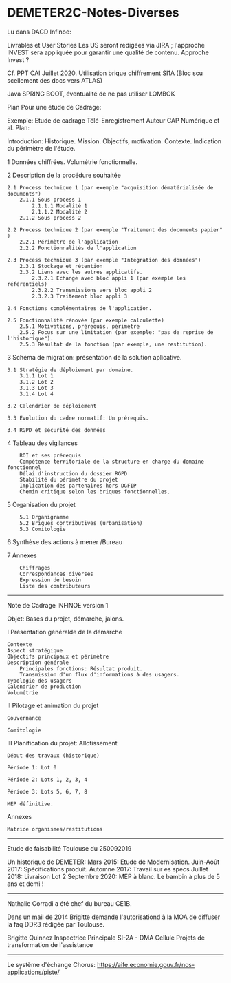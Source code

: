 # DEMETER2C-Notes-Diverses
 
Lu dans DAGD Infinoe:

Livrables et User Stories
Les US seront rédigées via JIRA ; l'approche INVEST sera appliquée pour garantir une qualité de contenu.
Approche Invest ?

Cf. PPT CAI Juillet 2020.
Utilisation brique chiffrement SI1A (Bloc scu scellement des docs vers ATLAS)

Java SPRING BOOT, éventualité de ne pas utiliser LOMBOK


Plan Pour une étude de Cadrage:

Exemple: Etude de cadrage Télé-Enregistrement
Auteur CAP Numérique et al.
Plan:

Introduction:
    Historique.
    Mission.
    Objectifs, motivation.
    Contexte.
    Indication du périmètre de l'étude.

1 Données chiffrées. Volumétrie fonctionnelle.

2 Description de la procédure souhaitée

    2.1 Process technique 1 (par exemple "acquisition dématérialisée de documents")
        2.1.1 Sous process 1
            2.1.1.1 Modalité 1
            2.1.1.2 Modalité 2
        2.1.2 Sous process 2

    2.2 Process technique 2 (par exemple "Traitement des documents papier" )
        2.2.1 Périmètre de l'application
        2.2.2 Fonctionnalités de l'application

    2.3 Process technique 3 (par exemple "Intégration des données")
        2.3.1 Stockage et rétention
        2.3.2 Liens avec les autres applicatifs.
            2.3.2.1 Echange avec bloc appli 1 (par exemple les référentiels)
            2.3.2.2 Transmissions vers bloc appli 2
            2.3.2.3 Traitement bloc appli 3
    
    2.4 Fonctions complémentaires de l'application.

    2.5 Fonctionnalité rénovée (par exemple calculette)
        2.5.1 Motivations, prérequis, périmètre
        2.5.2 Focus sur une limitation (par exemple: "pas de reprise de l'historique").
        2.5.3 Résultat de la fonction (par exemple, une restitution).

3 Schéma de migration: présentation de la solution aplicative.

    3.1 Stratégie de déploiement par domaine.
        3.1.1 Lot 1
        3.1.2 Lot 2
        3.1.3 Lot 3
        3.1.4 Lot 4

    3.2 Calendrier de déploiement

    3.3 Evolution du cadre normatif: Un prérequis.

    3.4 RGPD et sécurité des données

4 Tableau des vigilances

        ROI et ses prérequis
        Compétence territoriale de la structure en charge du domaine fonctionnel
        Délai d'instruction du dossier RGPD
        Stabilité du périmètre du projet    
        Implication des partenaires hors DGFIP
        Chemin critique selon les briques fonctionnelles.

5 Organisation du projet

        5.1 Organigramme
        5.2 Briques contributives (urbanisation)
        5.3 Comitologie

6 Synthèse des actions à mener
        /Bureau

7 Annexes

        Chiffrages
        Correspondances diverses
        Expression de besoin
        Liste des contributeurs



______________________________________

Note de Cadrage INFINOE version 1

Objet: Bases du projet, démarche, jalons.

I Présentation généralde de la démarche

    Contexte
    Aspect stratégique
    Objectifs principaux et périmètre
    Description générale
        Principales fonctions: Résultat produit.
        Transmission d'un flux d'informations à des usagers.
    Typologie des usagers
    Calendrier de production
    Volumétrie

II Pilotage et animation du projet

    Gouvernance

    Comitologie

III Planification du projet: Allotissement

    Début des travaux (historique)

    Période 1: Lot 0

    Période 2: Lots 1, 2, 3, 4

    Période 3: Lots 5, 6, 7, 8

    MEP définitive.

Annexes

    Matrice organismes/restitutions


-----------------



Etude de faisabilité Toulouse du 250092019

Un historique de DEMETER:
    Mars 2015: Etude de Modernisation.
    Juin-Août 2017: Spécifications produit.
    Automne 2017: Travail sur es specs
    Juillet 2018: Livraison Lot 2
    Septembre 2020: MEP à blanc.
Le bambin à plus de 5 ans et demi !



______________________

Nathalie Corradi a été chef du bureau CE1B.


Dans un mail de 2014 Brigitte demande l'autorisationd à la MOA de diffuser la faq DDR3 rédigée par Toulouse.

 Brigitte Quinnez
Inspectrice Principale
SI-2A - DMA
Cellule Projets de transformation de l'assistance 

____________________________

Le système d'échange Chorus:
https://aife.economie.gouv.fr/nos-applications/piste/

